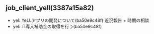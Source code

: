 job_client_yell(3387a15a82)
---

- yel: YeLLアプリの開発について(ba50e9c48f) 近況報告 + 時期の相談
- yel: IT導入補助金の取得を行う(ba50e9c48f)